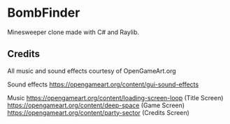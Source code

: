 # BombFinder
Minesweeper clone made with C# and Raylib.



## Credits

All music and sound effects courtesy of OpenGameArt.org

Sound effects 
https://opengameart.org/content/gui-sound-effects

Music 
https://opengameart.org/content/loading-screen-loop  (Title Screen)
https://opengameart.org/content/deep-space  (Game Screen)
https://opengameart.org/content/party-sector  (Credits Screen)